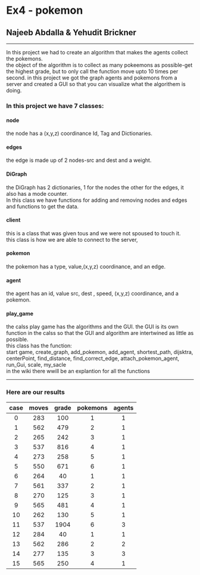# Ex4 - pokemon

## Najeeb Abdalla & Yehudit Brickner
__________________________
In this project we had to create an algorithm that makes the agents collect the pokemons.
<br> the object of the algorithm is to collect as many pokeemons as possible-get the highest grade, but to only call the function move upto 10 times per second.
in this project we got the graph agents and pokemons from a server and created a GUI so that you can visualize what the algorithem is doing. 

### In this project we have 7 classes:

#### node
the node has a (x,y,z) coordinance Id, Tag and Dictionaries.

#### edges
the edge is made up of 2 nodes-src and dest and a weight.

#### DiGraph 
the DiGraph has 2 dictionaries, 1 for the nodes the other for the edges, it also has a mode counter.
<br>In this class we have functions for adding and removing nodes and edges and functions to get the data.

#### client
this is a class that was given tous and we were not spoused to touch it.
<br> this class is how we are able to connect to the server,

#### pokemon
the pokemon has a type, value,(x,y,z) coordinance, and an edge.

#### agent
the agent has an id, value src, dest , speed, (x,y,z) coordinance, and a pokemon.

#### play_game
the calss play game has the algorithms and the GUI. the GUI is its own function in the calss so that the GUI and algorithm are intertwined as little as possible.
<br> this class has the function:
<br>start game, create_graph, add_pokemon, add_agent, shortest_path, dijsktra, centerPoint,
find_distance, find_correct_edge, attach_pokemon_agent, run_Gui, scale, my_sacle
<br>in the wiki there wwill be an explantion for all the functions

_______________________________

###  Here are our results
|case |moves|grade|pokemons|agents|
|:---:|:---:|:---:|:------:|:----:|
|0    |283  |100  | 1      |1     |
|1    |562  |479  | 2      |1     |
|2    |265  |242  | 3      |1     |
|3    |537  |816  |4       |1     |
|4    |273  |258  | 5      |    1 |
|5    |550  |671  |6       |     1|
|6    |264  |40   |1       |  1   |
|7    |561  |337  |2       |   1  |
|8    |270  |125  |  3     |1     |
|9    |565  |481  |  4     |1     |
|10   |262  |130  |  5     |1     |
|11   |537  |1904 |   6    |3     |
|12   |284  |40   |  1     |1     |
|13   |562  |286  |   2    | 2    |
|14   |277  |135  |  3     | 3    |
|15   |565  |250  |   4    | 1    |



